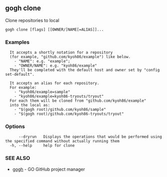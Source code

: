 ## gogh clone

Clone repositories to local

```
gogh clone [flags] [[OWNER/]NAME[=ALIAS]]...
```

### Examples

```
  It accepts a shortly notation for a repository
  (for example, "github.com/kyoh86/example") like below.
    - "NAME": e.g. "example"; 
    - "OWNER/NAME": e.g. "kyoh86/example"
  They'll be completed with the default host and owner set by "config set-default".

  It accepts an alias for each repository.
  For example:
    - "kyoh86/example=sample"
    - "kyoh86/example=kyoh86-tryouts/tryout"
  For each them will be cloned from "github.com/kyoh86/example"
  into the local as:
    - "$(gogh root)/github.com/kyoh86/sample"
    - "$(gogh root)/github.com/kyoh86-tryouts/tryout"
```

### Options

```
      --dryrun   Displays the operations that would be performed using the specified command without actually running them
  -h, --help     help for clone
```

### SEE ALSO

* [gogh](gogh.md)	 - GO GitHub project manager

